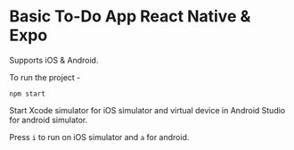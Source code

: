 # Basic To-Do App React Native & Expo

Supports iOS & Android.

To run the project -

```
npm start
```

Start Xcode simulator for iOS simulator and virtual device in Android Studio for android simulator.

Press `i` to run on iOS simulator and `a` for android.
